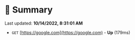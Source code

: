 # 📖 Summary
Last updated: **10/14/2022, 8:31:01 AM**

- `GET` [https://google.com](https://google.com) - **Up** (179ms)
